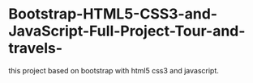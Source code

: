 # Bootstrap-HTML5-CSS3-and-JavaScript-Full-Project-Tour-and-travels-
this project based on bootstrap with html5 css3 and javascript. 
